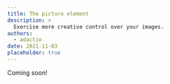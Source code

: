 ```yaml
---
title: The picture element
description: >
  Exercise more creative control over your images.
authors:
  - adactio
date: 2021-11-03
placeholder: true
---
```


Coming soon!
